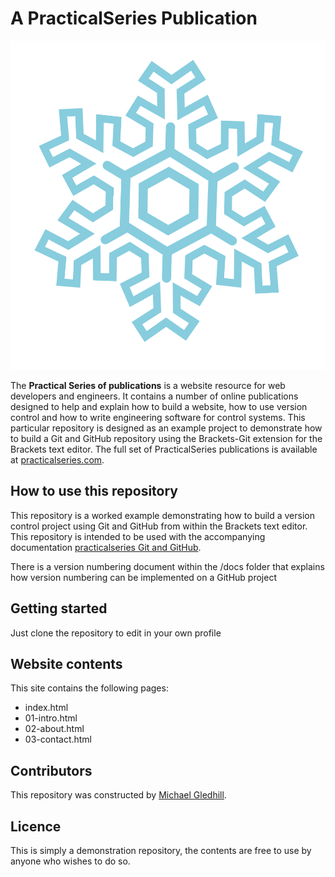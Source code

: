 # A PracticalSeries Publication
 
<p align="center">
    <img src="11-resources/02-images/snowflakes_PNG7593.png">
</p>
 
The **Practical Series of publications** is a website resource for web developers and engineers. It contains a number of online publications designed to help and explain how to build a website, how to use version control and how to write engineering software for control systems.
This particular repository is designed as an example project to demonstrate how to build a Git and GitHub repository using the Brackets-Git extension for the Brackets text editor.
The full set of PracticalSeries publications is available at [practicalseries.com](http://practicalseries.com "Practical Series Website").
 
## How to use this repository
This repository is a worked example demonstrating how to build a version control project using Git and GitHub from within the Brackets text editor.
This repository is intended to be used with the accompanying documentation [practicalseries Git and GitHub](http://practicalseries.com/0021-git-vcs/index.html "Practical Series - Git and GitHub").
 
There is a version numbering document within the /docs folder that explains how version numbering can be implemented on a GitHub project
 
## Getting started
Just clone the repository to edit in your own profile

## Website contents
This site contains the following pages:
* index.html
* 01-intro.html
* 02-about.html
* 03-contact.html

## Contributors
This repository was constructed by [Michael Gledhill](https://github.com/practicalseries-lab "Michael Gledhill").
 
## Licence
This is simply a demonstration repository, the contents are free to use by anyone who wishes to do so.
